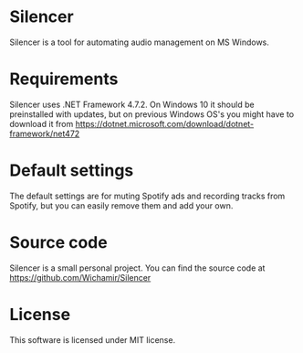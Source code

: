 # Silencer

Silencer is a tool for automating audio management on MS Windows.

# Requirements

Silencer uses .NET Framework 4.7.2.
On Windows 10 it should be preinstalled with updates, but on previous Windows OS's you might have to download it from https://dotnet.microsoft.com/download/dotnet-framework/net472

# Default settings

The default settings are for muting Spotify ads and recording tracks from Spotify, but you can easily remove them and add your own.

# Source code

Silencer is a small personal project. You can find the source code at https://github.com/Wichamir/Silencer

# License

This software is licensed under MIT license.